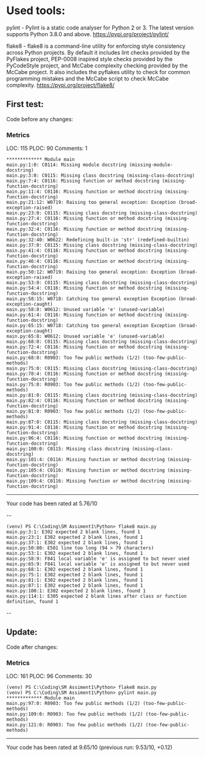 # Used tools:

pylint - Pylint is a static code analyser for Python 2 or 3. The latest version supports Python 3.8.0 and above.
https://pypi.org/project/pylint/

flake8 - flake8 is a command-line utility for enforcing style consistency across Python projects. By default it includes lint checks provided by the PyFlakes project, PEP-0008 inspired style checks provided by the PyCodeStyle project, and McCabe complexity checking provided by the McCabe project. It also includes the pyflakes utility to check for common programming mistakes and the McCabe script to check McCabe complexity.
https://pypi.org/project/flake8/

## First test:
Code before any changes:

### Metrics
LOC: 115
PLOC: 90
Comments: 1 

```(venv) PS C:\Coding\SM Assiment1\Python> pylint main.py
************* Module main
main.py:1:0: C0114: Missing module docstring (missing-module-docstring)
main.py:3:0: C0115: Missing class docstring (missing-class-docstring)
main.py:7:4: C0116: Missing function or method docstring (missing-function-docstring)
main.py:11:4: C0116: Missing function or method docstring (missing-function-docstring)
main.py:21:12: W0719: Raising too general exception: Exception (broad-exception-raised)
main.py:23:0: C0115: Missing class docstring (missing-class-docstring)
main.py:27:4: C0116: Missing function or method docstring (missing-function-docstring)
main.py:32:4: C0116: Missing function or method docstring (missing-function-docstring)
main.py:32:40: W0622: Redefining built-in 'str' (redefined-builtin)
main.py:37:0: C0115: Missing class docstring (missing-class-docstring)
main.py:41:4: C0116: Missing function or method docstring (missing-function-docstring)
main.py:46:4: C0116: Missing function or method docstring (missing-function-docstring)
main.py:50:12: W0719: Raising too general exception: Exception (broad-exception-raised)
main.py:53:0: C0115: Missing class docstring (missing-class-docstring)
main.py:54:4: C0116: Missing function or method docstring (missing-function-docstring)
main.py:58:15: W0718: Catching too general exception Exception (broad-exception-caught)
main.py:58:8: W0612: Unused variable 'e' (unused-variable)
main.py:61:4: C0116: Missing function or method docstring (missing-function-docstring)
main.py:65:15: W0718: Catching too general exception Exception (broad-exception-caught)
main.py:65:8: W0612: Unused variable 'e' (unused-variable)
main.py:68:0: C0115: Missing class docstring (missing-class-docstring)
main.py:72:4: C0116: Missing function or method docstring (missing-function-docstring)
main.py:68:0: R0903: Too few public methods (1/2) (too-few-public-methods)
main.py:75:0: C0115: Missing class docstring (missing-class-docstring)
main.py:78:4: C0116: Missing function or method docstring (missing-function-docstring)
main.py:75:0: R0903: Too few public methods (1/2) (too-few-public-methods)
main.py:81:0: C0115: Missing class docstring (missing-class-docstring)
main.py:82:4: C0116: Missing function or method docstring (missing-function-docstring)
main.py:81:0: R0903: Too few public methods (1/2) (too-few-public-methods)
main.py:87:0: C0115: Missing class docstring (missing-class-docstring)
main.py:91:4: C0116: Missing function or method docstring (missing-function-docstring)
main.py:96:4: C0116: Missing function or method docstring (missing-function-docstring)
main.py:100:0: C0115: Missing class docstring (missing-class-docstring)
main.py:101:4: C0116: Missing function or method docstring (missing-function-docstring)
main.py:105:4: C0116: Missing function or method docstring (missing-function-docstring)
main.py:109:4: C0116: Missing function or method docstring (missing-function-docstring)
```
-----------------------------------
Your code has been rated at 5.76/10


--
```
(venv) PS C:\Coding\SM Assiment1\Python> flake8 main.py
main.py:3:1: E302 expected 2 blank lines, found 1
main.py:23:1: E302 expected 2 blank lines, found 1
main.py:37:1: E302 expected 2 blank lines, found 1
main.py:50:80: E501 line too long (94 > 79 characters)
main.py:53:1: E302 expected 2 blank lines, found 1
main.py:58:9: F841 local variable 'e' is assigned to but never used
main.py:65:9: F841 local variable 'e' is assigned to but never used
main.py:68:1: E302 expected 2 blank lines, found 1
main.py:75:1: E302 expected 2 blank lines, found 1
main.py:81:1: E302 expected 2 blank lines, found 1
main.py:87:1: E302 expected 2 blank lines, found 1
main.py:100:1: E302 expected 2 blank lines, found 1
main.py:114:1: E305 expected 2 blank lines after class or function definition, found 1
```
--


## Update:
Code after changes:
### Metrics
LOC: 161
PLOC: 96
Comments: 30 
````
(venv) PS C:\Coding\SM Assiment1\Python> flake8 main.py
(venv) PS C:\Coding\SM Assiment1\Python> pylint main.py
************* Module main
main.py:97:0: R0903: Too few public methods (1/2) (too-few-public-methods)
main.py:109:0: R0903: Too few public methods (1/2) (too-few-public-methods)
main.py:121:0: R0903: Too few public methods (1/2) (too-few-public-methods)
````
------------------------------------------------------------------
Your code has been rated at 9.65/10 (previous run: 9.53/10, +0.12)
